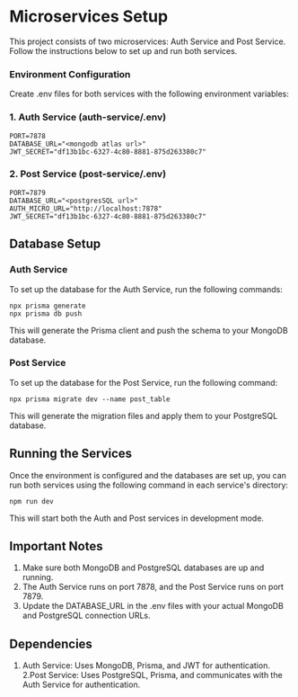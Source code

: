# Microservices Setup

This project consists of two microservices: Auth Service and Post Service. Follow the instructions below to set up and run both services.

### Environment Configuration
Create .env files for both services with the following environment variables:

### 1. Auth Service (auth-service/.env)
```
PORT=7878
DATABASE_URL="<mongodb atlas url>"
JWT_SECRET="df13b1bc-6327-4c80-8881-875d263380c7"
```

### 2. Post Service (post-service/.env)
```
PORT=7879
DATABASE_URL="<postgresSQL url>"
AUTH_MICRO_URL="http://localhost:7878"
JWT_SECRET="df13b1bc-6327-4c80-8881-875d263380c7"

```

## Database Setup

### Auth Service
To set up the database for the Auth Service, run the following commands:
```
npx prisma generate
npx prisma db push
```
This will generate the Prisma client and push the schema to your MongoDB database.

### Post Service
To set up the database for the Post Service, run the following command:
```
npx prisma migrate dev --name post_table
```
This will generate the migration files and apply them to your PostgreSQL database.

## Running the Services
Once the environment is configured and the databases are set up, you can run both services using the following command in each service's directory:

```
npm run dev
```

This will start both the Auth and Post services in development mode.

## Important Notes
1. Make sure both MongoDB and PostgreSQL databases are up and running.
2. The Auth Service runs on port 7878, and the Post Service runs on port 7879.
3. Update the DATABASE_URL in the .env files with your actual MongoDB and PostgreSQL connection URLs.

## Dependencies
1. Auth Service: Uses MongoDB, Prisma, and JWT for authentication.
2.Post Service: Uses PostgreSQL, Prisma, and communicates with the Auth Service for authentication.
